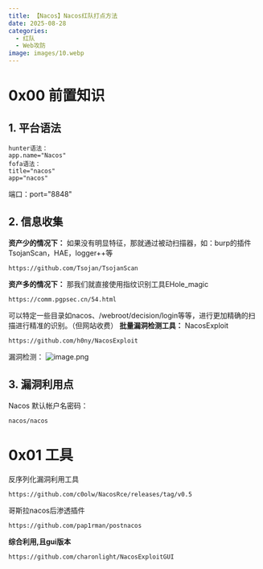 ```yaml
---
title: 【Nacos】Nacos红队打点方法
date: 2025-08-28
categories:
  - 红队
  - Web攻防
image: images/10.webp
---
```

# 0x00 前置知识
## 1. 平台语法
```
hunter语法：
app.name="Nacos"
fofa语法：
title="nacos"
app="nacos"
```
端口：port="8848"
## 2. 信息收集
**资产少的情况下：**
如果没有明显特征，那就通过被动扫描器，如：burp的插件TsojanScan，HAE，logger++等
```
https://github.com/Tsojan/TsojanScan
```
**资产多的情况下：**
那我们就直接使用指纹识别工具EHole_magic
```
https://comm.pgpsec.cn/54.html
```
可以特定⼀些⽬录如nacos、/webroot/decision/login等等，进⾏更加精确的扫描进⾏精准的识别。（但网站收费）
**批量漏洞检测工具：**
NacosExploit
```
https://github.com/h0ny/NacosExploit
```
漏洞检测：
![image.png](https://blogslimer.oss-cn-shanghai.aliyuncs.com/blog/20250704212254.png)
## 3. 漏洞利用点
Nacos 默认帐户名密码：
```
nacos/nacos
```
# 0x01 工具
反序列化漏洞利⽤⼯具
```
https://github.com/c0olw/NacosRce/releases/tag/v0.5
```
哥斯拉nacos后渗透插件
```
https://github.com/pap1rman/postnacos
```
**综合利⽤,且gui版本**
```
https://github.com/charonlight/NacosExploitGUI
```
